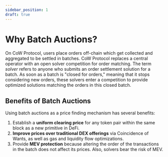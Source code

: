 ```yaml
---
sidebar_position: 1
draft: true
---
```


# Why Batch Auctions?

On CoW Protocol, users place orders off-chain which get collected and aggregated to be settled in batches. CoW Protocol replaces a central operator with an open solver competition for order matching. The term _solver_ refers to anyone who submits an order settlement solution for a batch. As soon as a batch is "closed for orders," meaning that it stops considering new orders, these solvers enter a competition to provide optimized solutions matching the orders in this closed batch.

## Benefits of Batch Auctions

Using batch auctions as a price finding mechanism has several benefits:

1. Establish a **uniform clearing price** for any token pair within the same block as a new primitive in DeFi.
2. **Improve prices over traditional DEX offerings** via Coincidence of Wants, as well as gas and liquidity flow optimizations.
3. Provide **MEV protection** because altering the order of the transactions in the batch does not affect its prices. Also, solvers bear the risk of MEV.
